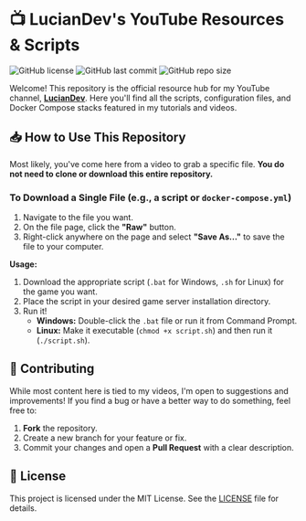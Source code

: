 # 📺 LucianDev's YouTube Resources & Scripts

![GitHub license](https://img.shields.io/github/license/LucianDev/LucianDevs-Useful-Scripts)
![GitHub last commit](https://img.shields.io/github/last-commit/LucianDev/LucianDevs-Useful-Scripts)
![GitHub repo size](https://img.shields.io/github/repo-size/LucianDev/LucianDevs-Useful-Scripts)

Welcome! This repository is the official resource hub for my YouTube channel, **[LucianDev](https://www.youtube.com/@LucianDev)**. Here you'll find all the scripts, configuration files, and Docker Compose stacks featured in my tutorials and videos.

## 📥 How to Use This Repository

Most likely, you've come here from a video to grab a specific file. **You do not need to clone or download this entire repository.**

### To Download a Single File (e.g., a script or `docker-compose.yml`)

1.  Navigate to the file you want.
2.  On the file page, click the **"Raw"** button.
3.  Right-click anywhere on the page and select **"Save As..."** to save the file to your computer.

**Usage:**
1.  Download the appropriate script (`.bat` for Windows, `.sh` for Linux) for the game you want.
2.  Place the script in your desired game server installation directory.
3.  Run it!
    *   **Windows:** Double-click the `.bat` file or run it from Command Prompt.
    *   **Linux:** Make it executable (`chmod +x script.sh`) and then run it (`./script.sh`).
  
## 🤝 Contributing

While most content here is tied to my videos, I'm open to suggestions and improvements! If you find a bug or have a better way to do something, feel free to:

1.  **Fork** the repository.
2.  Create a new branch for your feature or fix.
3.  Commit your changes and open a **Pull Request** with a clear description.

## 📄 License

This project is licensed under the MIT License. See the [LICENSE](LICENSE) file for details.
